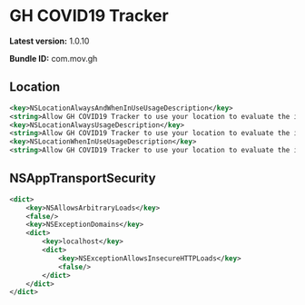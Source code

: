 # GH COVID19 Tracker

**Latest version:** 1.0.10

**Bundle ID:** com.mov.gh

## Location
```xml
<key>NSLocationAlwaysAndWhenInUseUsageDescription</key>
<string>Allow GH COVID19 Tracker to use your location to evaluate the impact of COVID19 in your region</string>
<key>NSLocationAlwaysUsageDescription</key>
<string>Allow GH COVID19 Tracker to use your location to evaluate the impact of COVID19 in your region</string>
<key>NSLocationWhenInUseUsageDescription</key>
<string>Allow GH COVID19 Tracker to use your location to evaluate the impact of COVID19 in your region</string>
```

## NSAppTransportSecurity
```xml
<dict>
	<key>NSAllowsArbitraryLoads</key>
	<false/>
	<key>NSExceptionDomains</key>
	<dict>
		<key>localhost</key>
		<dict>
			<key>NSExceptionAllowsInsecureHTTPLoads</key>
			<false/>
		</dict>
	</dict>
</dict>
```
